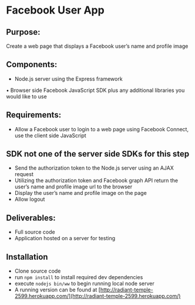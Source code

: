 # Facebook User App

## Purpose: 

Create a web page that displays a Facebook user’s name and profile image

## Components:

* Node.js server using the Express framework

• Browser side Facebook JavaScript SDK plus any additional libraries you would like to use

## Requirements:

* Allow a Facebook user to login to a web page using Facebook Connect, use the client side JavaScript 

## SDK not one of the server side SDKs for this step

* Send the authorization token to the Node.js server using an AJAX request
* Utilizing the authorization token and Facebook graph API return the user’s name and profile image url to the browser
* Display the user’s name and profile image on the page
* Allow logout

## Deliverables:

* Full source code
* Application hosted on a server for testing

## Installation
* Clone source code
* run `npm install` to install required dev dependencies
* execute `nodejs bin/ww` to begin running local node server
* A running version can be found at [http://radiant-temple-2599.herokuapp.com/](http://radiant-temple-2599.herokuapp.com/)
